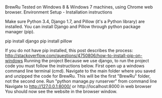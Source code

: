 BrewRu
Tested on Windows 8 & Windows 7 machines, using Chrome web browser.
Environment Setup - Installation instructions

Make sure Python 3.4, Django 1.7, and Pillow (it's a Python library) are installed. You can install Django and Pillow through python package manager (pip).

pip install django
pip install pillow

If you do not have pip installed, this post describes the process:
http://stackoverflow.com/questions/4750806/how-to-install-pip-on-windows 
Running the project
Because we use django, to run the project code you must follow the instructions below. First open up a windows command line terminal (cmd). 
Navigate to the main folder where you saved and unzipped the code for BrewRu. This will be the first "BrewRu" folder, not the second one.
Run "python manage.py runserver" from command line
Navigate to http://127.0.0.1:8000/ or http://localhost:8000 in web browser
You should now see the website in the browser window. 